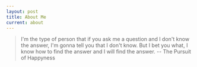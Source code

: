 ```yaml
---
layout: post
title: About Me
current: about
---
```

> I'm the type of person that if you ask me a question and I don't know the answer, I'm gonna tell you that I don't know. But I bet you what, I know how to find the answer and I will find the answer.
> -- The Pursuit of Happyness
